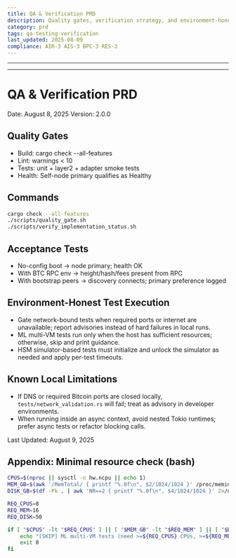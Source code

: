 ```yaml
---
title: QA & Verification PRD
description: Quality gates, verification strategy, and environment-honest testing
category: prd
tags: qa-testing-verification
last_updated: 2025-08-09
compliance: AIR-3 AIS-3 BPC-3 RES-3
---
```

---
---

# QA & Verification PRD

Date: August 8, 2025
Version: 2.0.0

## Quality Gates

- Build: cargo check --all-features
- Lint: warnings < 10
- Tests: unit + layer2 + adapter smoke tests
- Health: Self-node primary qualifies as Healthy

## Commands

```bash
cargo check --all-features
./scripts/quality_gate.sh
./scripts/verify_implementation_status.sh
```

## Acceptance Tests

- No-config boot → node primary; health OK
- With BTC RPC env → height/hash/fees present from RPC
- With bootstrap peers → discovery connects; primary preference logged

## Environment-Honest Test Execution

- Gate network-bound tests when required ports or internet are unavailable; report advisories instead of hard failures in local runs.
- ML multi-VM tests run only when the host has sufficient resources; otherwise, skip and print guidance.
- HSM simulator-based tests must initialize and unlock the simulator as needed and apply per-test timeouts.

## Known Local Limitations

- If DNS or required Bitcoin ports are closed locally, `tests/network_validation.rs` will fail; treat as advisory in developer environments.
- When running inside an async context, avoid nested Tokio runtimes; prefer async tests or refactor blocking calls.

Last Updated: August 9, 2025

## Appendix: Minimal resource check (bash)

```bash
CPUS=$(nproc || sysctl -n hw.ncpu || echo 1)
MEM_GB=$(awk '/MemTotal/ { printf "%.0f\n", $2/1024/1024 }' /proc/meminfo 2>/dev/null || echo 1)
DISK_GB=$(df -Pk . | awk 'NR==2 { printf "%.0f\n", $4/1024/1024 }' 2>/dev/null || echo 1)

REQ_CPUS=8
REQ_MEM=16
REQ_DISK=50

if [ "$CPUS" -lt "$REQ_CPUS" ] || [ "$MEM_GB" -lt "$REQ_MEM" ] || [ "$DISK_GB" -lt "$REQ_DISK" ]; then
	echo "[SKIP] ML multi-VM tests (need >=${REQ_CPUS} CPUs, >=${REQ_MEM}GB RAM, >=${REQ_DISK}GB free disk). Found: ${CPUS} CPU, ${MEM_GB}GB RAM, ${DISK_GB}GB disk."
	exit 0
fi
```
